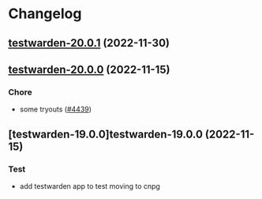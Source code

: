 # Changelog



## [testwarden-20.0.1](https://github.com/truecharts/charts/compare/testwarden-20.0.0...testwarden-20.0.1) (2022-11-30)




## [testwarden-20.0.0](https://github.com/truecharts/charts/compare/testwarden-19.0.0...testwarden-20.0.0) (2022-11-15)

### Chore

- some tryouts ([#4439](https://github.com/truecharts/charts/issues/4439))
  
  


## [testwarden-19.0.0]testwarden-19.0.0 (2022-11-15)

### Test

- add testwarden app to test moving to cnpg
  
  